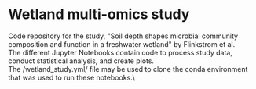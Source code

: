 # Wetland multi-omics study
Code repository for the study, "Soil depth shapes microbial community composition and function in a freshwater wetland" by Flinkstrom et al. \
The different Jupyter Notebooks contain code to process study data, conduct statistical analysis, and create plots.\
The /wetland_study.yml/ file may be used to clone the conda environment that was used to run these notebooks.\

